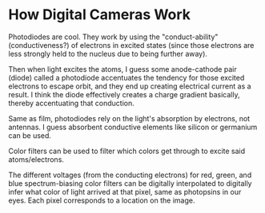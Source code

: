 # How Digital Cameras Work

Photodiodes are cool. They work by using the "conduct-ability" (conductiveness?) of electrons in excited states (since those electrons are less strongly held to the nucleus due to being further away).

Then when light excites the atoms, I guess some anode-cathode pair (diode) called a photodiode accentuates the tendency for those excited electrons to escape orbit, and they end up creating electrical current as a result. I think the diode effectively creates a charge gradient basically, thereby accentuating that conduction.

Same as film, photodiodes rely on the light's absorption by electrons, not antennas. I guess absorbent conductive elements like silicon or germanium can be used.

Color filters can be used to filter which colors get through to excite said atoms/electrons.

The different voltages (from the conducting electrons) for red, green, and blue spectrum-biasing color filters can be digitally interpolated to digitally infer what color of light arrived at that pixel, same as photopsins in our eyes. Each pixel corresponds to a location on the image.
